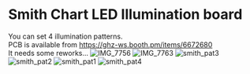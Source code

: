# Smith Chart LED Illumination board
You can set 4 illumination patterns.</br>
PCB is available from https://ghz-ws.booth.pm/items/6672680 </br>
It needs some reworks...
![IMG_7756](https://github.com/user-attachments/assets/8b0e9054-55fa-4f39-99d8-c6af0643cd70)
![IMG_7763](https://github.com/user-attachments/assets/d5a8ac0c-5643-47a1-8433-ce3500cabf37)
![smith_pat3](https://github.com/user-attachments/assets/cbd46cb5-a76f-408d-9716-e0eb947510f2)
![smith_pat2](https://github.com/user-attachments/assets/9779bc94-7add-4f9a-af2a-965f08c09d42)
![smith_pat1](https://github.com/user-attachments/assets/0030548b-86d7-4701-b977-5c274de688e6)
![smith_pat4](https://github.com/user-attachments/assets/092b2b09-5a7f-45a3-8011-4005b55877a9)
